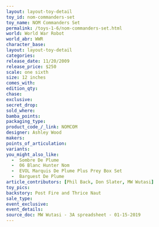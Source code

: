 ```yaml
---
layout: layout-toy-detail 
toy_id: nom-commanders-set
toy_name: NOM Commanders Set
permalink: /toys-1-6/nom-commanders-set.html
world: World War Robot
world_abr: WWR
character_base: 
layout: layout-toy-detail
categories: 
release_date: 11/20/2009
release_price: $250 
scale: one sixth
size: 12 inches
comes_with: 
edition_qty: 
chase: 
exclusive: 
secret_drop: 
sold_where: 
bamba_points: 
packaging_type: 
product_code_/_link: NOMCOM
designer: Ashley Wood
makers: 
points_of_articulation: 
variants: 
you_might_also_like: 
  -  Sombre De Plume
  -  06 Blanc Hunter Nom
  -  EVOL Marquis De Plume Plus Prey Box Set
  -  Barguest De Plume
article_contributors: [Phil Back, Don Slater, MW Wutasi]
toy_pics: 
backstory: Post Fire and Thrice Naut
sale_type: 
event_exclusive: 
event_details: 
source_doc: MW Wutasi - 3A spreadsheet - 01-15-2019
---
```

